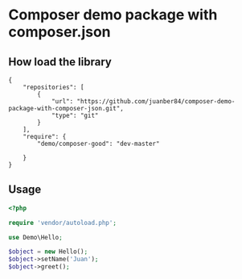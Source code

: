 # Composer demo package with composer.json

## How load the library

```
{
    "repositories": [
        {
            "url": "https://github.com/juanber84/composer-demo-package-with-composer-json.git",
            "type": "git"
        }
    ],
    "require": {
        "demo/composer-good": "dev-master"

    }
}
```

## Usage

```php
<?php

require 'vendor/autoload.php';

use Demo\Hello;

$object = new Hello();
$object->setName('Juan');
$object->greet();
```
